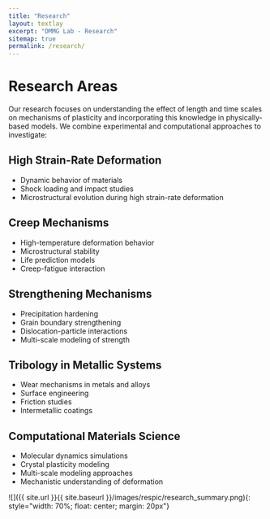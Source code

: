 ```yaml
---
title: "Research"
layout: textlay
excerpt: "DMMG Lab - Research"
sitemap: true
permalink: /research/
---
```


# Research Areas

Our research focuses on understanding the effect of length and time scales on mechanisms of plasticity and incorporating this knowledge in physically-based models. We combine experimental and computational approaches to investigate:

## High Strain-Rate Deformation
- Dynamic behavior of materials
- Shock loading and impact studies
- Microstructural evolution during high strain-rate deformation

## Creep Mechanisms
- High-temperature deformation behavior
- Microstructural stability
- Life prediction models
- Creep-fatigue interaction

## Strengthening Mechanisms
- Precipitation hardening
- Grain boundary strengthening
- Dislocation-particle interactions
- Multi-scale modeling of strength

## Tribology in Metallic Systems
- Wear mechanisms in metals and alloys
- Surface engineering
- Friction studies
- Intermetallic coatings

## Computational Materials Science
- Molecular dynamics simulations
- Crystal plasticity modeling
- Multi-scale modeling approaches
- Mechanistic understanding of deformation

![]({{ site.url }}{{ site.baseurl }}/images/respic/research_summary.png){: style="width: 70%; float: center; margin: 20px"}

